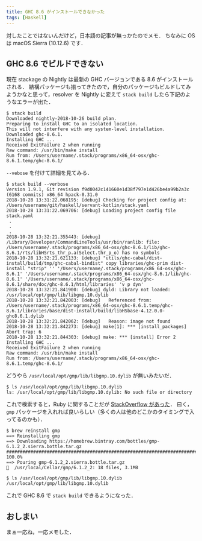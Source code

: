 ```yaml
---
title: GHC 8.6 がインストールできなかった
tags: [Haskell]
---
```


対したことではないんだけど，日本語の記事が無っかたのでメモ．
ちなみに OS は macOS Sierra (10.12.6) です．

## GHC 8.6 でビルドできない

現在 stackage の Nightly は最新の GHC バージョンである 8.6 がインストールされる．
結構パッケージも揃ってきたので，自分のパッケージもビルドしてみようかなと思って，resolver を Nightly に変えて `stack build` したら下記のようなエラーが出た．

```shell
$ stack build
Downloaded nightly-2018-10-26 build plan.    
Preparing to install GHC to an isolated location.
This will not interfere with any system-level installation.
Downloaded ghc-8.6.1.                                      
Installing GHC ...                                                                         
Received ExitFailure 2 when running
Raw command: /usr/bin/make install
Run from: /Users/username/.stack/programs/x86_64-osx/ghc-8.6.1.temp/ghc-8.6.1/
```

`--vebose` を付けて詳細を見てみる．

```shell
$ stack build --verbose
Version 1.9.1, Git revision f9d0042c141660e1d38f797e1d426be4a99b2a3c (6168 commits) x86_64 hpack-0.31.0
2018-10-28 13:31:22.068195: [debug] Checking for project config at: /Users/username/git/haskell/servant-kotlin/stack.yaml
2018-10-28 13:31:22.069706: [debug] Loading project config file stack.yaml
 .
 .
 .
2018-10-28 13:32:21.355443: [debug] /Library/Developer/CommandLineTools/usr/bin/ranlib: file: /Users/username/.stack/programs/x86_64-osx/ghc-8.6.1/lib/ghc-8.6.1/rts/libHSrts_thr_p.a(Select.thr_p_o) has no symbols
2018-10-28 13:32:21.621133: [debug] "utils/ghc-cabal/dist-install/build/tmp/ghc-cabal-bindist" copy libraries/ghc-prim dist-install "strip" '' '/Users/username/.stack/programs/x86_64-osx/ghc-8.6.1' '/Users/username/.stack/programs/x86_64-osx/ghc-8.6.1/lib/ghc-8.6.1' '/Users/username/.stack/programs/x86_64-osx/ghc-8.6.1/share/doc/ghc-8.6.1/html/libraries' 'v p dyn'  
2018-10-28 13:32:21.841900: [debug] dyld: Library not loaded: /usr/local/opt/gmp/lib/libgmp.10.dylib
2018-10-28 13:32:21.842003: [debug]   Referenced from: /Users/username/.stack/programs/x86_64-osx/ghc-8.6.1.temp/ghc-8.6.1/libraries/base/dist-install/build/libHSbase-4.12.0.0-ghc8.6.1.dylib
2018-10-28 13:32:21.842062: [debug]   Reason: image not found
2018-10-28 13:32:21.842273: [debug] make[1]: *** [install_packages] Abort trap: 6
2018-10-28 13:32:21.844303: [debug] make: *** [install] Error 2
Installing GHC ...
Received ExitFailure 2 when running
Raw command: /usr/bin/make install
Run from: /Users/username/.stack/programs/x86_64-osx/ghc-8.6.1.temp/ghc-8.6.1/
```

どうやら `/usr/local/opt/gmp/lib/libgmp.10.dylib` が無いみたいだ．

```shell
$ ls /usr/local/opt/gmp/lib/libgmp.10.dylib
ls: /usr/local/opt/gmp/lib/libgmp.10.dylib: No such file or directory
```

これで検索すると，Ruby に関することだが [StackOverflow があった](https://stackoverflow.com/questions/34912946)．
曰く，`gmp` パッケージを入れれば良いらしい（多くの人は他のどこかのタイミングで入ってるのかも）．

```shell
$ brew reinstall gmp
==> Reinstalling gmp
==> Downloading https://homebrew.bintray.com/bottles/gmp-6.1.2_2.sierra.bottle.tar.gz
######################################################################## 100.0%
==> Pouring gmp-6.1.2_2.sierra.bottle.tar.gz
🍺  /usr/local/Cellar/gmp/6.1.2_2: 18 files, 3.1MB

$ ls /usr/local/opt/gmp/lib/libgmp.10.dylib
/usr/local/opt/gmp/lib/libgmp.10.dylib
```

これで GHC 8.6 で `stack build` できるようになった．

## おしまい

まぁ一応ね，一応メモした．
